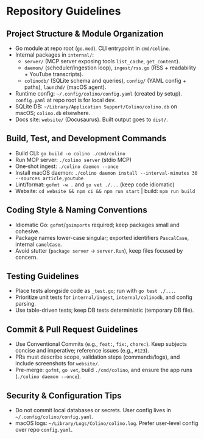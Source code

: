 # Repository Guidelines

## Project Structure & Module Organization
- Go module at repo root (`go.mod`). CLI entrypoint in `cmd/colino`.
- Internal packages in `internal/`:
  - `server/` (MCP server exposing tools `list_cache`, `get_content`).
  - `daemon/` (scheduler/ingestion loop), `ingest/rss.go` (RSS + readability + YouTube transcripts).
  - `colinodb/` (SQLite schema and queries), `config/` (YAML config + paths), `launchd/` (macOS agent).
- Runtime config: `~/.config/colino/config.yaml` (created by setup). `config.yaml` at repo root is for local dev.
- SQLite DB: `~/Library/Application Support/Colino/colino.db` on macOS; `colino.db` elsewhere.
- Docs site: `website/` (Docusaurus). Built output goes to `dist/`.

## Build, Test, and Development Commands
- Build CLI: `go build -o colino ./cmd/colino`
- Run MCP server: `./colino server` (stdio MCP)
- One‑shot ingest: `./colino daemon --once`
- Install macOS daemon: `./colino daemon install --interval-minutes 30 --sources article,youtube`
- Lint/format: `gofmt -w .` and `go vet ./...` (keep code idiomatic)
- Website: `cd website && npm ci && npm run start` | build: `npm run build`

## Coding Style & Naming Conventions
- Idiomatic Go: `gofmt`/`goimports` required; keep packages small and cohesive.
- Package names lower-case singular; exported identifiers `PascalCase`, internal `camelCase`.
- Avoid stutter (`package server` → `server.Run`), keep files focused by concern.

## Testing Guidelines
- Place tests alongside code as `_test.go`; run with `go test ./...`.
- Prioritize unit tests for `internal/ingest`, `internal/colinodb`, and config parsing.
- Use table-driven tests; keep DB tests deterministic (temporary DB file).

## Commit & Pull Request Guidelines
- Use Conventional Commits (e.g., `feat:`, `fix:`, `chore:`). Keep subjects concise and imperative; reference issues (e.g., `#123`).
- PRs must describe scope, validation steps (commands/logs), and include screenshots for `website/`.
- Pre-merge: `gofmt`, `go vet`, build `./cmd/colino`, and ensure the app runs (`./colino daemon --once`).

## Security & Configuration Tips
- Do not commit local databases or secrets. User config lives in `~/.config/colino/config.yaml`.
- macOS logs: `~/Library/Logs/Colino/colino.log`. Prefer user-level config over repo `config.yaml`.
